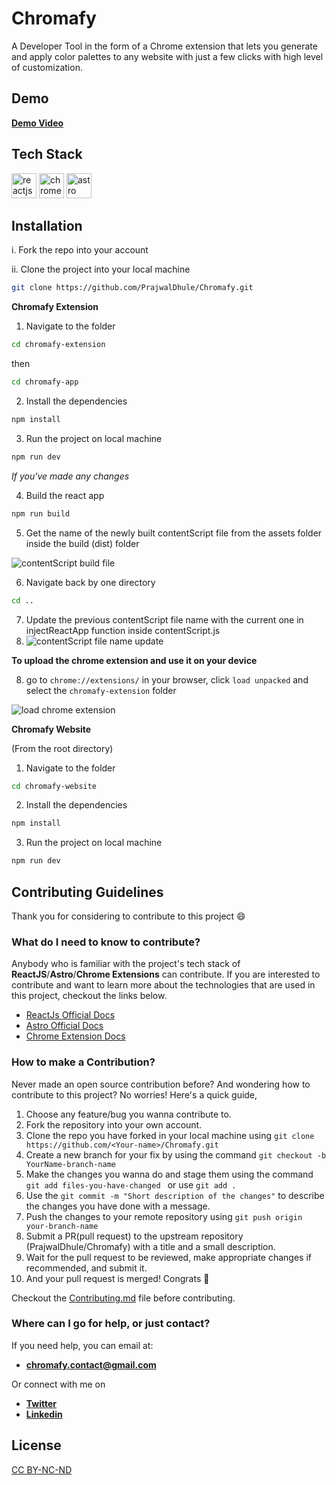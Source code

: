 # Chromafy

A Developer Tool in the form of a Chrome extension that lets you generate and apply color palettes to any website with just a few clicks with high level of customization.

## Demo

[**Demo Video**](https://github.com/PrajwalDhule/Chromafy/assets/89639472/accf8e82-1e40-4f8c-9eee-573e832a1302)

## Tech Stack

<div align="left">
<img src="https://cdn.jsdelivr.net/gh/devicons/devicon/icons/react/react-original.svg" width=40 height=40 alt="reactjs logo"/>
<img src="https://cdn.jsdelivr.net/gh/devicons/devicon@latest/icons/chrome/chrome-original.svg" width=40 height=40 alt="chrome logo" />
<img src="https://github.com/PrajwalDhule/Chromafy/assets/89639472/51099b09-50e0-4ffa-93ba-916758f48c46" width=40 height=40 alt="astro logo"/>
</div>

## Installation

i. Fork the repo into your account

ii. Clone the project into your local machine

```sh
git clone https://github.com/PrajwalDhule/Chromafy.git
```

**Chromafy Extension**

1. Navigate to the folder

```sh
cd chromafy-extension
```

then

```sh
cd chromafy-app
```

2. Install the dependencies

```sh
npm install
```

3. Run the project on local machine

```sh
npm run dev
```

_If you've made any changes_

4. Build the react app

```sh
npm run build
```

5. Get the name of the newly built contentScript file from the assets folder inside the build (dist) folder

![contentScript build file](https://github.com/PrajwalDhule/Chromafy/assets/89639472/64c858d2-3c84-423f-8d34-7901288e8ef4)

6. Navigate back by one directory

```sh
cd ..
```

7. Update the previous contentScript file name with the current one in injectReactApp function inside contentScript.js
8. ![contentScript file name update](https://github.com/PrajwalDhule/Chromafy/assets/89639472/f1493167-b84e-4eb3-9e4c-f22ae1f70607)

**To upload the chrome extension and use it on your device**

8. go to `chrome://extensions/` in your browser, click `load unpacked` and select the `chromafy-extension` folder

![load chrome extension](https://github.com/PrajwalDhule/Chromafy/assets/89639472/a28b5600-60d8-46ad-b289-3a458127eccd)

**Chromafy Website**

(From the root directory)

1. Navigate to the folder

```sh
cd chromafy-website
```

2. Install the dependencies

```sh
npm install
```

3. Run the project on local machine

```sh
npm run dev
```

## Contributing Guidelines

Thank you for considering to contribute to this project 😄

### What do I need to know to contribute?

Anybody who is familiar with the project's tech stack of **ReactJS**/**Astro**/**Chrome Extensions** can contribute.
If you are interested to contribute and want to learn more about the technologies that are used in this project, checkout the links below.

- [ReactJs Official Docs](https://react.dev/reference/react)
- [Astro Official Docs](https://docs.astro.build/en/getting-started/)
- [Chrome Extension Docs](https://developer.chrome.com/docs/extensions/get-started)

### How to make a Contribution?

Never made an open source contribution before? And wondering how to contribute to this project?
No worries! Here's a quick guide,

1. Choose any feature/bug you wanna contribute to.
2. Fork the repository into your own account.
3. Clone the repo you have forked in your local machine using `git clone https://github.com/<Your-name>/Chromafy.git`
4. Create a new branch for your fix by using the command `git checkout -b YourName-branch-name `
5. Make the changes you wanna do and stage them using the command `git add files-you-have-changed ` or use `git add .`
6. Use the `git commit -m "Short description of the changes"` to describe the changes you have done with a message.
7. Push the changes to your remote repository using `git push origin your-branch-name`
8. Submit a PR(pull request) to the upstream repository (PrajwalDhule/Chromafy) with a title and a small description.
9. Wait for the pull request to be reviewed, make appropriate changes if recommended, and submit it.
10. And your pull request is merged! Congrats 🎊

Checkout the [Contributing.md](CONTRIBUTING.md) file before contributing.

### Where can I go for help, or just contact?

If you need help, you can email at:

- <a href="mailto:chromafy.contact@gmail.com" target="_blank" rel="noopener noreferrer">**chromafy.contact@gmail.com**</a>

Or connect with me on

- <a href="https://twitter.com/prajwaldhule36" target="_blank" rel="noopener noreferrer">**Twitter**</a>
- <a href="https://www.linkedin.com/in/prajwal-dhule" target="_blank" rel="noopener noreferrer">**Linkedin**</a>

## License

[CC BY-NC-ND](LICENSE.md)
